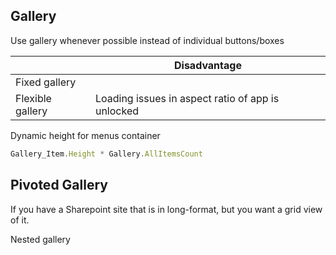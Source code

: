 ## Gallery

Use gallery whenever possible instead of individual buttons/boxes

|                  | Disadvantage                                      |
| ---------------- | ------------------------------------------------- |
| Fixed gallery    |                                                   |
| Flexible gallery | Loading issues in aspect ratio of app is unlocked |

Dynamic height for menus container

```javascript
Gallery_Item.Height * Gallery.AllItemsCount
```

## Pivoted Gallery

If you have a Sharepoint site that is in long-format, but you want a grid view of it.

Nested gallery



